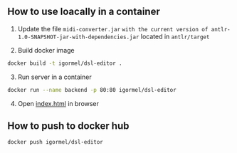 ## How to use loacally in a container
1. Update the file `midi-converter.jar` `with the current version of antlr-1.0-SNAPSHOT-jar-with-dependencies.jar`
located in `antlr/target`


2. Build docker image
```bash
docker build -t igormel/dsl-editor .
```

3. Run server in a container
```bash
docker run --name backend -p 80:80 igormel/dsl-editor
```

4. Open [index.html](index.html) in browser

## How to push to docker hub
```bash
docker push igormel/dsl-editor
```